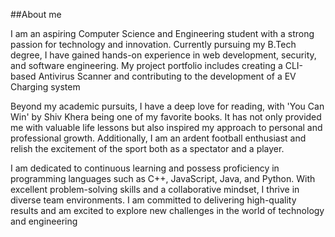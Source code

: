##About me

I am an aspiring Computer Science and Engineering student with a strong passion for technology and innovation. Currently pursuing my B.Tech degree, I have gained hands-on experience in web development, security, and software engineering. My project portfolio includes creating a CLI-based Antivirus Scanner and contributing to the development of a EV Charging system 

Beyond my academic pursuits, I have a deep love for reading, with 'You Can Win' by Shiv Khera being one of my favorite books. It has not only provided me with valuable life lessons but also inspired my approach to personal and professional growth. Additionally, I am an ardent football enthusiast and relish the excitement of the sport both as a spectator and a player.

I am dedicated to continuous learning and possess proficiency in programming languages such as C++, JavaScript, Java, and Python. With excellent problem-solving skills and a collaborative mindset, I thrive in diverse team environments. I am committed to delivering high-quality results and am excited to explore new challenges in the world of technology and engineering
